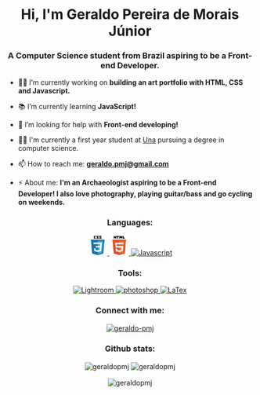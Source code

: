 #
<h1 align="center">Hi, I'm Geraldo Pereira de Morais Júnior</h1>
<h3 align="center">A Computer Science student from Brazil aspiring to be a Front-end Developer.</h3>

- 👩‍💻 I’m currently working on **building an art portfolio with HTML, CSS and Javascript.**

- 📚 I’m currently learning **JavaScript!**

- 🤝 I’m looking for help with **Front-end developing!**

- 👨‍🎓 I'm currently a first year student at [Una](https://una.br/) pursuing a degree in computer science.

- 📫 How to reach me: **geraldo.pmj@gmail.com**

- ⚡ About me: **I'm an Archaeologist aspiring to be a Front-end Developer! I also love photography, playing guitar/bass and go cycling on weekends.**

<h3 align="center">Languages:</h3>
<p align="center"> <a href="https://www.w3schools.com/css/" target="_blank" rel="noreferrer"> 
<img src="https://raw.githubusercontent.com/devicons/devicon/master/icons/css3/css3-original-wordmark.svg" alt="css3" width="40" height="40"/> </a> 
<a href="https://www.w3.org/html/" target="_blank" rel="noreferrer">
<img src="https://raw.githubusercontent.com/devicons/devicon/master/icons/html5/html5-original-wordmark.svg" alt="html5" width="40" height="40"/> </a>
<a href="https://www.w3.org/wiki/JavaScript_best_practices" target="_blank" rel="noreferrer">
<img src="https://upload.wikimedia.org/wikipedia/commons/9/99/Unofficial_JavaScript_logo_2.svg" alt="Javascript" width="40" height="40"/> </a></p> 

<h3 align="center">Tools:</h3>
<p align="center"> <a href="https://lightroom.adobe.com/" target="_blank" rel="noreferrer"> <img src="https://uxwing.com/wp-content/themes/uxwing/download/brands-and-social-media/adobe-lightroom-icon.png" alt="Lightroom" width="40" height="40"/> </a> <a href="https://www.photoshop.com/en" target="_blank" rel="noreferrer"> <img src="https://www.adobe.com/content/dam/acom/one-console/icons_rebrand/ps_appicon.svg" alt="photoshop" width="40" height="40"/> </a> <a href="https://www.latex-project.org/" target="_blank" rel="noreferrer"> <img src="https://upload.wikimedia.org/wikipedia/commons/9/92/LaTeX_logo.svg" alt="LaTex" width="80" height="40"/> </a> </p>

<h3 align="center">Connect with me:</h3>
<p align="center"> <a href="https://linkedin.com/in/geraldo-pmj" target="blank"><img align="center" src="https://raw.githubusercontent.com/rahuldkjain/github-profile-readme-generator/master/src/images/icons/Social/linked-in-alt.svg" alt="geraldo-pmj" height="30" width="40" /></a> </p>

<h3 align="center">Github stats:</h3>
  <p align="center">
    <img align="center" src="https://github-readme-stats.vercel.app/api/top-langs?username=geraldopmj&show_icons=true&locale=en&layout=compact" alt="geraldopmj" /> <img align="center" src="https://github-readme-stats.vercel.app/api?username=geraldopmj&show_icons=true&locale=en" alt="geraldopmj" />
  </p>

  <p align="center">
    <img align="center" src="https://github-readme-streak-stats.herokuapp.com/?user=geraldopmj&" alt="geraldopmj" />
  </p>
